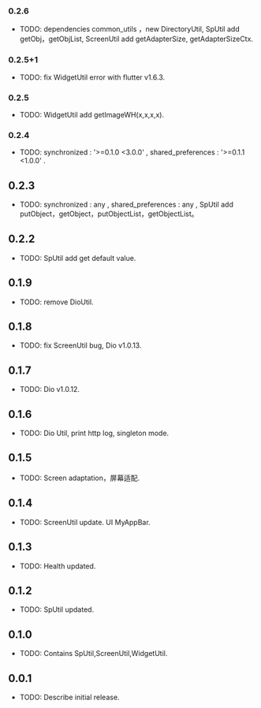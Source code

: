 ### 0.2.6

* TODO: dependencies common_utils ，new DirectoryUtil, SpUtil add getObj，getObjList, ScreenUtil add getAdapterSize, getAdapterSizeCtx.

### 0.2.5+1

* TODO: fix WidgetUtil error with flutter v1.6.3.

### 0.2.5

* TODO: WidgetUtil add getImageWH(x,x,x,x).

### 0.2.4

* TODO: synchronized : '>=0.1.0 <3.0.0' , shared_preferences : '>=0.1.1 <1.0.0' .

## 0.2.3

* TODO: synchronized : any , shared_preferences : any , SpUtil add putObject，getObject，putObjectList，getObjectList。

## 0.2.2

* TODO: SpUtil add get default value.

## 0.1.9

* TODO: remove DioUtil.

## 0.1.8

* TODO: fix ScreenUtil bug, Dio v1.0.13.

## 0.1.7

* TODO: Dio v1.0.12.

## 0.1.6

* TODO: Dio Util, print http log, singleton mode.

## 0.1.5

* TODO: Screen adaptation，屏幕适配.

## 0.1.4

* TODO: ScreenUtil update. UI MyAppBar.

## 0.1.3

* TODO: Health updated.

## 0.1.2

* TODO: SpUtil updated.

## 0.1.0

* TODO: Contains SpUtil,ScreenUtil,WidgetUtil.

## 0.0.1

* TODO: Describe initial release.
